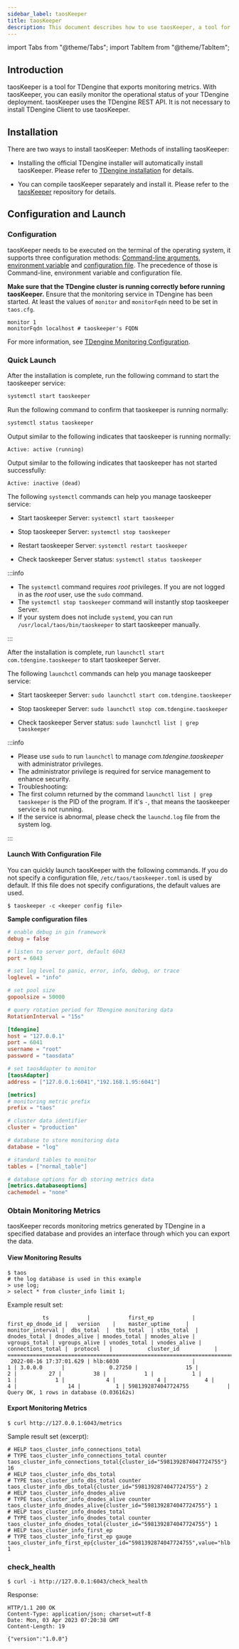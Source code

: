 ```yaml
---
sidebar_label: taosKeeper
title: taosKeeper
description: This document describes how to use taosKeeper, a tool for exporting TDengine monitoring metrics.
---
```


import Tabs from "@theme/Tabs";
import TabItem from "@theme/TabItem";

## Introduction

taosKeeper is a tool for TDengine that exports monitoring metrics. With taosKeeper, you can easily monitor the operational status of your TDengine deployment. taosKeeper uses the TDengine REST API. It is not necessary to install TDengine Client to use taosKeeper.

## Installation

There are two ways to install taosKeeper:
Methods of installing taosKeeper:

- Installing the official TDengine installer will automatically install taosKeeper. Please refer to [TDengine installation](/operation/pkg-install) for details.

- You can compile taosKeeper separately and install it. Please refer to the [taosKeeper](https://github.com/taosdata/taoskeeper) repository for details.
## Configuration and Launch

### Configuration

taosKeeper needs to be executed on the terminal of the operating system, it supports three configuration methods: [Command-line arguments](#command-line-arguments-in-detail), [environment variable](#environment-variable-in-detail) and [configuration file](#configuration-file-parameters-in-detail). The precedence of those is Command-line, environment variable and configuration file.

**Make sure that the TDengine cluster is running correctly before running taosKeeper.** Ensure that the monitoring service in TDengine has been started. At least the values of `monitor` and `monitorFqdn` need to be set in `taos.cfg`.

```shell
monitor 1
monitorFqdn localhost # taoskeeper's FQDN
```

For more information, see [TDengine Monitoring Configuration](../config/#monitoring).

### Quick Launch

<Tabs>
<TabItem label="Linux" value="linux">

After the installation is complete, run the following command to start the taoskeeper service:

```bash
systemctl start taoskeeper
```

Run the following command to confirm that taoskeeper is running normally:

```bash
systemctl status taoskeeper
```

Output similar to the following indicates that taoskeeper is running normally:

```
Active: active (running)
```

Output similar to the following indicates that taoskeeper has not started successfully:

```
Active: inactive (dead)
```

The following `systemctl` commands can help you manage taoskeeper service:

- Start taoskeeper Server: `systemctl start taoskeeper`

- Stop taoskeeper Server: `systemctl stop taoskeeper`

- Restart taoskeeper Server: `systemctl restart taoskeeper`

- Check taoskeeper Server status: `systemctl status taoskeeper`

:::info

- The `systemctl` command requires _root_ privileges. If you are not logged in as the _root_ user, use the `sudo` command.
- The `systemctl stop taoskeeper` command will instantly stop taoskeeper Server.
- If your system does not include `systemd`, you can run `/usr/local/taos/bin/taoskeeper` to start taoskeeper manually.

:::
</TabItem>

<TabItem label="macOS" value="macos">

After the installation is complete, run `launchctl start com.tdengine.taoskeeper` to start taoskeeper Server.

The following `launchctl` commands can help you manage taoskeeper service:

- Start taoskeeper Server: `sudo launchctl start com.tdengine.taoskeeper`

- Stop taoskeeper Server: `sudo launchctl stop com.tdengine.taoskeeper`

- Check taoskeeper Server status: `sudo launchctl list | grep taoskeeper`

:::info
- Please use `sudo` to run `launchctl` to manage _com.tdengine.taoskeeper_ with administrator privileges.
- The administrator privilege is required for service management to enhance security.
- Troubleshooting:
- The first column returned by the command `launchctl list | grep taoskeeper` is the PID of the program. If it's `-`, that means the taoskeeper service is not running.
- If the service is abnormal, please check the `launchd.log` file from the system log.

:::

</TabItem>
</Tabs>

#### Launch With Configuration File

You can quickly launch taosKeeper with the following commands. If you do not specify a configuration file, `/etc/taos/taoskeeper.toml` is used by default. If this file does not specify configurations, the default values are used.

```shell
$ taoskeeper -c <keeper config file>
```

**Sample configuration files**
```toml
# enable debug in gin framework
debug = false

# listen to server port, default 6043
port = 6043

# set log level to panic, error, info, debug, or trace
loglevel = "info"

# set pool size
gopoolsize = 50000

# query rotation period for TDengine monitoring data
RotationInterval = "15s"

[tdengine]
host = "127.0.0.1"
port = 6041
username = "root"
password = "taosdata"

# set taosAdapter to monitor
[taosAdapter]
address = ["127.0.0.1:6041","192.168.1.95:6041"]

[metrics]
# monitoring metric prefix
prefix = "taos"

# cluster data identifier
cluster = "production"

# database to store monitoring data
database = "log"

# standard tables to monitor
tables = ["normal_table"]

# database options for db storing metrics data
[metrics.databaseoptions]
cachemodel = "none"
```

### Obtain Monitoring Metrics

taosKeeper records monitoring metrics generated by TDengine in a specified database and provides an interface through which you can export the data.

#### View Monitoring Results

```shell
$ taos
# the log database is used in this example
> use log;
> select * from cluster_info limit 1;
```

Example result set:

```shell
           ts            |            first_ep            | first_ep_dnode_id |   version    |    master_uptime     | monitor_interval |  dbs_total  |  tbs_total  | stbs_total  | dnodes_total | dnodes_alive | mnodes_total | mnodes_alive | vgroups_total | vgroups_alive | vnodes_total | vnodes_alive | connections_total |  protocol   |           cluster_id           |
===============================================================================================================================================================================================================================================================================================================================================================================
 2022-08-16 17:37:01.629 | hlb:6030                       |                 1 | 3.0.0.0      |              0.27250 |               15 |           2 |          27 |          38 |            1 |            1 |            1 |            1 |             4 |             4 |            4 |            4 |                14 |           1 | 5981392874047724755            |
Query OK, 1 rows in database (0.036162s)
```

#### Export Monitoring Metrics

```shell
$ curl http://127.0.0.1:6043/metrics
```

Sample result set (excerpt):

```shell
# HELP taos_cluster_info_connections_total
# TYPE taos_cluster_info_connections_total counter
taos_cluster_info_connections_total{cluster_id="5981392874047724755"} 16
# HELP taos_cluster_info_dbs_total
# TYPE taos_cluster_info_dbs_total counter
taos_cluster_info_dbs_total{cluster_id="5981392874047724755"} 2
# HELP taos_cluster_info_dnodes_alive
# TYPE taos_cluster_info_dnodes_alive counter
taos_cluster_info_dnodes_alive{cluster_id="5981392874047724755"} 1
# HELP taos_cluster_info_dnodes_total
# TYPE taos_cluster_info_dnodes_total counter
taos_cluster_info_dnodes_total{cluster_id="5981392874047724755"} 1
# HELP taos_cluster_info_first_ep
# TYPE taos_cluster_info_first_ep gauge
taos_cluster_info_first_ep{cluster_id="5981392874047724755",value="hlb:6030"} 1
```

### check\_health 

```
$ curl -i http://127.0.0.1:6043/check_health
```

Response:

```
HTTP/1.1 200 OK
Content-Type: application/json; charset=utf-8
Date: Mon, 03 Apr 2023 07:20:38 GMT
Content-Length: 19

{"version":"1.0.0"}
```
